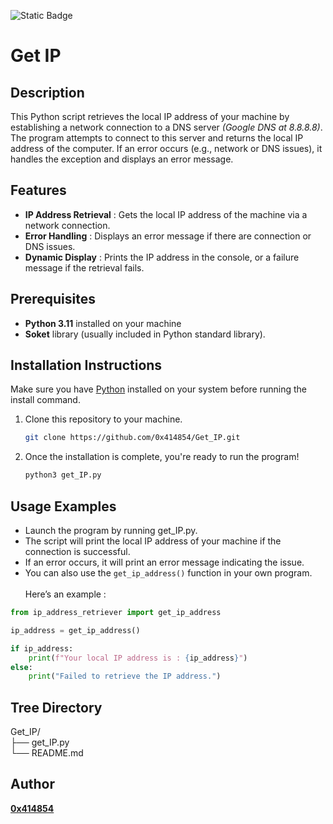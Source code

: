 ![Static Badge](https://img.shields.io/badge/python-%233776ab?logo=python&logoColor=white)

# Get IP

## **Description**
This Python script retrieves the local IP address of your machine by establishing a network connection to a DNS server *(Google DNS at 8.8.8.8)*. 
<br>The program attempts to connect to this server and returns the local IP address of the computer. If an error occurs (e.g., network or DNS issues), it handles the exception and displays an error message.

## **Features**
- **IP Address Retrieval** : Gets the local IP address of the machine via a network connection.
- **Error Handling** : Displays an error message if there are connection or DNS issues.
- **Dynamic Display** : Prints the IP address in the console, or a failure message if the retrieval fails.

## **Prerequisites**
- **Python 3.11** installed on your machine
- **Soket** library (usually included in Python standard library).

## **Installation Instructions**

Make sure you have [Python](https://www.python.org/downloads/) installed on your system before running the install command.

1. Clone this repository to your machine.

   ```bash
   git clone https://github.com/0x414854/Get_IP.git
   
2. Once the installation is complete, you're ready to run the program!

   ```bash
   python3 get_IP.py

## **Usage Examples**
- Launch the program by running get_IP.py.
- The script will print the local IP address of your machine if the connection is successful.
- If an error occurs, it will print an error message indicating the issue.
- You can also use the `get_ip_address()` function in your own program.
<br><br>Here’s an example :

```python
from ip_address_retriever import get_ip_address

ip_address = get_ip_address()

if ip_address:
    print(f"Your local IP address is : {ip_address}")
else:
    print("Failed to retrieve the IP address.")
```



  
## Tree Directory

Get_IP/
<br>├── get_IP.py
<br>└── README.md

## **Author**

[**0x414854**](https://github.com/0x414854)
